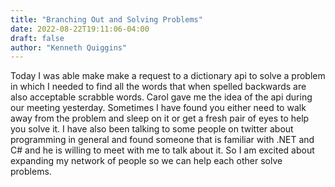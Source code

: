 ```yaml
---
title: "Branching Out and Solving Problems"
date: 2022-08-22T19:11:06-04:00
draft: false
author: "Kenneth Quiggins"
---
```


Today I was able make make a request to a dictionary api to solve a problem in which I needed to find all the words that when spelled backwards are also acceptable scrabble words. Carol gave me the idea of the api during our meeting yesterday. Sometimes I have found you either need to walk away from the problem and sleep on it or get a fresh pair of eyes to help you solve it. I have also been talking to some people on twitter about programming in general and found someone that is familiar with .NET and C# and he is willing to meet with me to talk about it. So I am excited about expanding my network of people so we can help each other solve problems.

